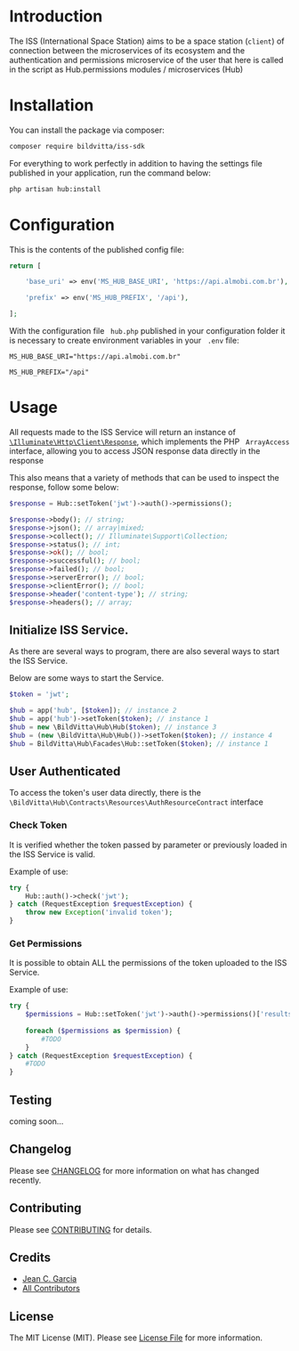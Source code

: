 # Introduction

The ISS (International Space Station) aims to be a space station (`client`) of connection between the microservices of its ecosystem and the authentication and permissions microservice of the user that here is called in the script as Hub.permissions modules / microservices (Hub)

# Installation

You can install the package via composer:

```bash
composer require bildvitta/iss-sdk
```

For everything to work perfectly in addition to having the settings file published in your application, run the command
below:

```bash
php artisan hub:install
```

# Configuration

This is the contents of the published config file:

```php
return [

    'base_uri' => env('MS_HUB_BASE_URI', 'https://api.almobi.com.br'),

    'prefix' => env('MS_HUB_PREFIX', '/api'),

];
```

With the configuration file `` hub.php`` published in your configuration folder it is necessary to create environment
variables in your `` .env`` file:

```dotenv
MS_HUB_BASE_URI="https://api.almobi.com.br"

MS_HUB_PREFIX="/api"
```

# Usage

All requests made to the ISS Service will return an instance of [``\Illuminate\Http\Client\Response``](https://laravel.com/api/8.x/Illuminate/Http/Client/Response.html), which implements
the PHP `` ArrayAccess`` interface, allowing you to access JSON response data directly in the response

This also means that a variety of methods that can be used to inspect the response, follow some below:

````php
$response = Hub::setToken('jwt')->auth()->permissions();

$response->body(); // string;
$response->json(); // array|mixed;
$response->collect(); // Illuminate\Support\Collection;
$response->status(); // int;
$response->ok(); // bool;
$response->successful(); // bool;
$response->failed(); // bool;
$response->serverError(); // bool;
$response->clientError(); // bool;
$response->header('content-type'); // string;
$response->headers(); // array;
````

## Initialize ISS Service.

As there are several ways to program, there are also several ways to start the ISS Service.

Below are some ways to start the Service.

```php
$token = 'jwt';

$hub = app('hub', [$token]); // instance 2
$hub = app('hub')->setToken($token); // instance 1
$hub = new \BildVitta\Hub\Hub($token); // instance 3
$hub = (new \BildVitta\Hub\Hub())->setToken($token); // instance 4
$hub = BildVitta\Hub\Facades\Hub::setToken($token); // instance 1

```

## User Authenticated

To access the token's user data directly, there is the ``\BildVitta\Hub\Contracts\Resources\AuthResourceContract``
interface

### Check Token

It is verified whether the token passed by parameter or previously loaded in the ISS Service is valid.

Example of use:

```php
try {
    Hub::auth()->check('jwt');
} catch (RequestException $requestException) {
    throw new Exception('invalid token');
}
```

### Get Permissions

It is possible to obtain ALL the permissions of the token uploaded to the ISS Service.

Example of use:

```php
try {
    $permissions = Hub::setToken('jwt')->auth()->permissions()['results']; // Implements `ArrayAccess`
    
    foreach ($permissions as $permission) {
        #TODO
    }
} catch (RequestException $requestException) {
    #TODO
}
```

## Testing

coming soon...

## Changelog

Please see [CHANGELOG](CHANGELOG.md) for more information on what has changed recently.

## Contributing

Please see [CONTRIBUTING](CONTRIBUTING.md) for details.

## Credits

- [Jean C. Garcia](https://github.com/SOSTheBlack)
- [All Contributors](../../contributors)

## License

The MIT License (MIT). Please see [License File](LICENSE.md) for more information.
